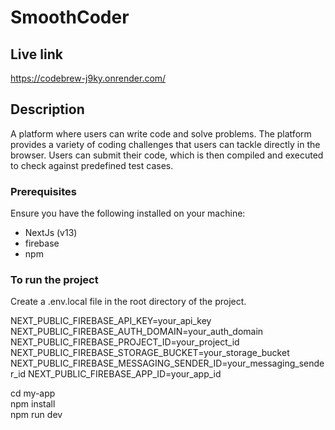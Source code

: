 # SmoothCoder

## Live link
https://codebrew-j9ky.onrender.com/

## Description
A platform where users can write code and solve problems. The platform provides a variety of coding challenges that users can tackle directly in the browser. Users can submit their code, which is then compiled and executed to check against predefined test cases.


### Prerequisites
Ensure you have the following installed on your machine:
- NextJs (v13)
- firebase
- npm

### To run the project

Create a .env.local file in the root directory of the project.

NEXT_PUBLIC_FIREBASE_API_KEY=your_api_key
NEXT_PUBLIC_FIREBASE_AUTH_DOMAIN=your_auth_domain
NEXT_PUBLIC_FIREBASE_PROJECT_ID=your_project_id
NEXT_PUBLIC_FIREBASE_STORAGE_BUCKET=your_storage_bucket
NEXT_PUBLIC_FIREBASE_MESSAGING_SENDER_ID=your_messaging_sender_id
NEXT_PUBLIC_FIREBASE_APP_ID=your_app_id

cd my-app<br>
npm install<br>
npm run dev

